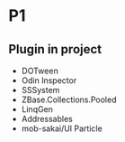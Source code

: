 # P1

## Plugin in project
* DOTween
* Odin Inspector
* SSSystem
* ZBase.Collections.Pooled
* LinqGen
* Addressables
* mob-sakai/UI Particle